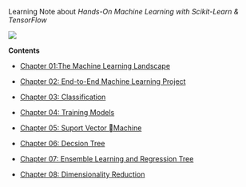 Learning Note about *Hands-On Machine Learning with Scikit-Learn & TensorFlow*

![](https://img3.doubanio.com/lpic/s28910563.jpg)

**Contents**

- [Chapter 01:The Machine Learning Landscape](./Ch01/README.md)

- [Chapter 02: End-to-End Machine Learning Project](./Ch02/README.md)

- [Chapter 03: Classification](./Ch03/README.md)

- [Chapter 04: Training Models](./Ch04/README.md)

- [Chapter 05: Suport Vector Machine](./Ch05/README.md)

- [Chapter 06: Decsion Tree](./Ch06/README.md)

- [Chapter 07: Ensemble Learning and Regression Tree](./Ch07/README.md)

- [Chapter 08: Dimensionality Reduction](./Ch08/README.md)